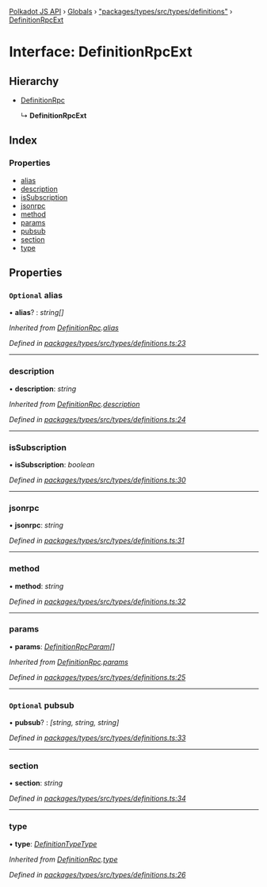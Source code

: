 [Polkadot JS API](../README.md) › [Globals](../globals.md) › ["packages/types/src/types/definitions"](../modules/_packages_types_src_types_definitions_.md) › [DefinitionRpcExt](_packages_types_src_types_definitions_.definitionrpcext.md)

# Interface: DefinitionRpcExt

## Hierarchy

* [DefinitionRpc](_packages_types_src_types_definitions_.definitionrpc.md)

  ↳ **DefinitionRpcExt**

## Index

### Properties

* [alias](_packages_types_src_types_definitions_.definitionrpcext.md#optional-alias)
* [description](_packages_types_src_types_definitions_.definitionrpcext.md#description)
* [isSubscription](_packages_types_src_types_definitions_.definitionrpcext.md#issubscription)
* [jsonrpc](_packages_types_src_types_definitions_.definitionrpcext.md#jsonrpc)
* [method](_packages_types_src_types_definitions_.definitionrpcext.md#method)
* [params](_packages_types_src_types_definitions_.definitionrpcext.md#params)
* [pubsub](_packages_types_src_types_definitions_.definitionrpcext.md#optional-pubsub)
* [section](_packages_types_src_types_definitions_.definitionrpcext.md#section)
* [type](_packages_types_src_types_definitions_.definitionrpcext.md#type)

## Properties

### `Optional` alias

• **alias**? : *string[]*

*Inherited from [DefinitionRpc](_packages_types_src_types_definitions_.definitionrpc.md).[alias](_packages_types_src_types_definitions_.definitionrpc.md#optional-alias)*

*Defined in [packages/types/src/types/definitions.ts:23](https://github.com/polkadot-js/api/blob/0c99064b1/packages/types/src/types/definitions.ts#L23)*

___

###  description

• **description**: *string*

*Inherited from [DefinitionRpc](_packages_types_src_types_definitions_.definitionrpc.md).[description](_packages_types_src_types_definitions_.definitionrpc.md#description)*

*Defined in [packages/types/src/types/definitions.ts:24](https://github.com/polkadot-js/api/blob/0c99064b1/packages/types/src/types/definitions.ts#L24)*

___

###  isSubscription

• **isSubscription**: *boolean*

*Defined in [packages/types/src/types/definitions.ts:30](https://github.com/polkadot-js/api/blob/0c99064b1/packages/types/src/types/definitions.ts#L30)*

___

###  jsonrpc

• **jsonrpc**: *string*

*Defined in [packages/types/src/types/definitions.ts:31](https://github.com/polkadot-js/api/blob/0c99064b1/packages/types/src/types/definitions.ts#L31)*

___

###  method

• **method**: *string*

*Defined in [packages/types/src/types/definitions.ts:32](https://github.com/polkadot-js/api/blob/0c99064b1/packages/types/src/types/definitions.ts#L32)*

___

###  params

• **params**: *[DefinitionRpcParam](_packages_types_src_types_definitions_.definitionrpcparam.md)[]*

*Inherited from [DefinitionRpc](_packages_types_src_types_definitions_.definitionrpc.md).[params](_packages_types_src_types_definitions_.definitionrpc.md#params)*

*Defined in [packages/types/src/types/definitions.ts:25](https://github.com/polkadot-js/api/blob/0c99064b1/packages/types/src/types/definitions.ts#L25)*

___

### `Optional` pubsub

• **pubsub**? : *[string, string, string]*

*Defined in [packages/types/src/types/definitions.ts:33](https://github.com/polkadot-js/api/blob/0c99064b1/packages/types/src/types/definitions.ts#L33)*

___

###  section

• **section**: *string*

*Defined in [packages/types/src/types/definitions.ts:34](https://github.com/polkadot-js/api/blob/0c99064b1/packages/types/src/types/definitions.ts#L34)*

___

###  type

• **type**: *[DefinitionTypeType](../modules/_packages_types_src_types_definitions_.md#definitiontypetype)*

*Inherited from [DefinitionRpc](_packages_types_src_types_definitions_.definitionrpc.md).[type](_packages_types_src_types_definitions_.definitionrpc.md#type)*

*Defined in [packages/types/src/types/definitions.ts:26](https://github.com/polkadot-js/api/blob/0c99064b1/packages/types/src/types/definitions.ts#L26)*

